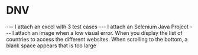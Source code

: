 # DNV

*-*-*-*
I attach an excel with 3 test cases
*-*-*-*
I attach an Selenium Java Project
*-*-*-*
I attach an image when a low visual error. When you display the list of countries to access the different websites. When scrolling to the bottom, a blank space appears that is too large

